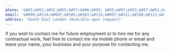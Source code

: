 ```yaml
---
phone: '&#43;&#52;&#52;&#55;&#57;&#48;&#56; &#55;&#57;&#53;&#57;&#51;&#54;'
email: '&#099;&#114;&#097;&#105;&#103;&#116;&#097;&#121;&#108;&#111;&#114;&#056;&#057;&#064;&#121;&#097;&#104;&#111;&#111;&#046;&#099;&#111;&#046;&#117;&#107;'
address: 'South East London (Avalible upon request)'
---
```


If you wish to contact me for future employment or to hire me for any contractual work, feel free to contact me via mobile phone or email and leave your name, your business and your purpose for contacting me.
